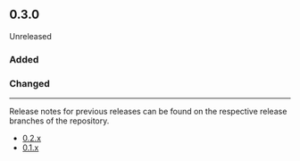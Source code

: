 ## 0.3.0

Unreleased

### Added

### Changed

--------------------------------------------------------------------------------

Release notes for previous releases can be found on the respective release 
branches of the repository.

<!-- ARCHIVE_START -->
* [0.2.x](https://github.com/credibil/core/blob/release-0.2.0/RELEASES.md)
* [0.1.x](https://github.com/credibil/core/blob/release-0.1.0/RELEASES.md)
